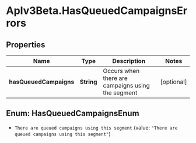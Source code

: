 # ApIv3Beta.HasQueuedCampaignsErrors

## Properties

Name | Type | Description | Notes
------------ | ------------- | ------------- | -------------
**hasQueuedCampaigns** | **String** | Occurs when there are campaigns using the segment | [optional] 



## Enum: HasQueuedCampaignsEnum


* `There are queued campaigns using this segment` (value: `"There are queued campaigns using this segment"`)




